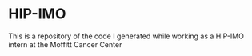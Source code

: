 # HIP-IMO
This is a repository of the code I generated while working as a HIP-IMO intern at the Moffitt Cancer Center
